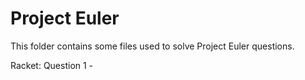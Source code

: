 # Project Euler

This folder contains some files used to solve Project Euler questions.

Racket: Question 1 - 
